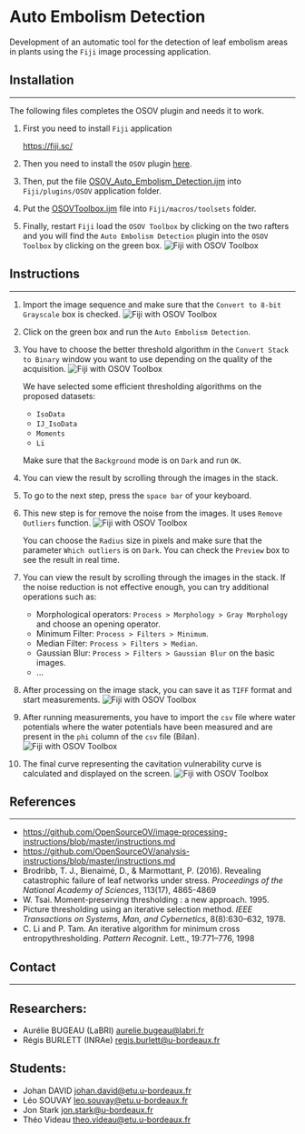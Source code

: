 # Auto Embolism Detection

Development of an automatic tool for the detection of leaf embolism areas in plants using the `Fiji` image processing application.


## Installation
---
The following files completes the OSOV plugin and needs it to work.

1. First you need to install `Fiji` application 

    https://fiji.sc/

2. Then you need to install the `OSOV` plugin [here](https://github.com/OpenSourceOV/imagej-scripts/archive/master.zip).

3. Then, put the file [OSOV_Auto_Embolism_Detection.ijm](/OSOV_Auto_Embolism_Detection.ijm) into `Fiji/plugins/OSOV` application folder.

4. Put the [OSOVToolbox.ijm](/OSOVToolbox.ijm) file into `Fiji/macros/toolsets` folder.

5. Finally, restart `Fiji` load the `OSOV Toolbox` by clicking on the two rafters and you will find the `Auto Embolism Detection` plugin into the `OSOV Toolbox` by clicking on the green box.
![Fiji with OSOV Toolbox](images/fiji.png)

## Instructions
---
1. Import the image sequence and make sure that the `Convert to 8-bit Grayscale` box is checked. 
![Fiji with OSOV Toolbox](images/8bits.png)

2. Click on the green box and run the `Auto Embolism Detection`.

3. You have to choose the better threshold algorithm in the `Convert Stack to Binary` window you want to use depending on the quality of the acquisition.
![Fiji with OSOV Toolbox](images/convertstack.png)

    We have selected some efficient thresholding algorithms on the proposed datasets:

    - `IsoData`
    - `IJ_IsoData`
    - `Moments`
    - `Li`

    Make sure that the `Background` mode is on `Dark` and run `OK`.

4. You can view the result by scrolling through the images in the stack.

5. To go to the next step, press the `space bar` of your keyboard.

6. This new step is for remove the noise from the images. It uses `Remove Outliers` function.
![Fiji with OSOV Toolbox](images/remove.png)

    You can choose the `Radius` size in pixels and make sure that the parameter `Which outliers` is on `Dark`. You can check the `Preview` box to see the result in real time.

7. You can view the result by scrolling through the images in the stack. If the noise reduction is not effective enough, you can try additional operations such as:

    - Morphological operators: `Process > Morphology > Gray Morphology` and choose an opening operator.
    - Minimum Filter: `Process > Filters > Minimum`.
    - Median Filter: `Process > Filters > Median`.
    - Gaussian Blur: `Process > Filters > Gaussian Blur` on the basic images.
    - ...

8. After processing on the image stack, you can save it as `TIFF` format and start measurements.
![Fiji with OSOV Toolbox](images/saveas.png)

9. After running measurements, you have to import the `csv` file where water potentials where the water potentials have been measured and are present in the `phi` column of the `csv` file (Bilan).
![Fiji with OSOV Toolbox](images/importcsv.png)

10. The final curve representing the cavitation vulnerability curve is calculated and displayed on the screen.
![Fiji with OSOV Toolbox](images/finalcurve.png)

## References
---

- https://github.com/OpenSourceOV/image-processing-instructions/blob/master/instructions.md
- https://github.com/OpenSourceOV/analysis-instructions/blob/master/instructions.md
- Brodribb, T. J., Bienaimé, D., & Marmottant, P. (2016). Revealing catastrophic failure of leaf networks under stress. *Proceedings of the National Academy of Sciences*, 113(17), 4865-4869
- W. Tsai. Moment-preserving thresholding : a new approach. 1995.
- Picture thresholding using an iterative selection method. *IEEE Transactions on Systems, Man, and Cybernetics*, 8(8):630–632, 1978.
- C. Li and P. Tam. An iterative algorithm for minimum cross entropythresholding. *Pattern Recognit*. Lett., 19:771–776, 1998

## Contact
---
Researchers:
---
- Aurélie BUGEAU (LaBRI) <aurelie.bugeau@labri.fr>
- Régis BURLETT (INRAe) <regis.burlett@u-bordeaux.fr>

Students:
---
- Johan DAVID <johan.david@etu.u-bordeaux.fr>
- Léo SOUVAY <leo.souvay@etu.u-bordeaux.fr>
- Jon Stark <jon.stark@u-bordeaux.fr>
- Théo Videau <theo.videau@etu.u-bordeaux.fr>
